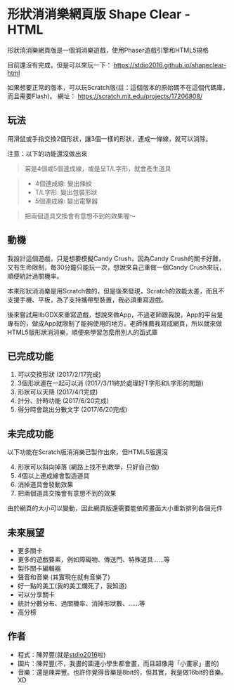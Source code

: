 # 形狀消消樂網頁版 Shape Clear - HTML
形狀消消樂網頁版是一個消消樂遊戲，使用Phaser遊戲引擎和HTML5規格

目前還沒有完成，但是可以來玩一下： <https://stdio2016.github.io/shapeclear-html>

如果想要正常的版本，可以玩Scratch版(註：這個版本的原始碼不在這個代碼庫，而且需要Flash)。
網址： https://scratch.mit.edu/projects/17206808/

## 玩法

用滑鼠或手指交換2個形狀，讓3個一樣的形狀，連成一條線，就可以消除。

注意：以下的功能還沒做出來

> 若是4個或5個連成線，或是呈T/L字形，就會產生道具

> * 4個連成線: 變出條紋
> * T/L字形: 變出包裝形狀
> * 5個連成線: 變出電擊器

> 把兩個道具交換會有意想不到的效果喔～

## 動機
我設計這個遊戲，只是想要模擬Candy Crush，因為Candy Crush的關卡好難，又有生命限制，每30分鐘只能玩一次，想說來自己重做一個Candy Crush來玩，順便統計過關機率。

本來形狀消消樂是用Scratch做的，但是後來發現，Scratch的效能太差，而且不支援手機、平板，為了支持攜帶型裝置，我必須重寫遊戲。

後來嘗試用libGDX來重寫遊戲，想說來做App，不過老師跟我說，App的平台是專有的，做成App就限制了能夠使用的地方。老師推薦我寫成網頁，所以就來做HTML5版形狀消消樂，順便來學習怎麼用別人的函式庫

## 已完成功能

1. 可以交換形狀 (2017/2/17完成)
2. 3個形狀連在一起可以消 (2017/3/11終於處理好T字形和L字形的問題)
3. 形狀可以天降 (2017/4/1完成)
5. 計分、計時功能 (2017/6/20完成)
8. 得分時會跳出分數文字 (2017/6/20完成)

## 未完成功能

以下功能在Scratch版消消樂已製作出來，但HTML5版還沒

4. 形狀可以斜向掉落 (網路上找不到教學，只好自己做)
6. 4個以上連成線會製造道具
7. 消掉道具會發動效果
9. 把兩個道具交換會有意想不到的效果

由於網頁的大小可以變動，因此網頁版還需要能依照畫面大小重新排列各個元件

## 未來展望

* 更多關卡
* 更多的遊戲要素，例如障礙物、傳送門、特殊道具……等
* 製作關卡編輯器
* 聲音和音樂 (其實現在就有音樂了)
* 好一點的美工(我的美工爛死了，我知道)
* 可以分享關卡
* 統計分數分布、過關機率、消掉形狀數、……等
* 高分榜

## 作者
* 程式：陳羿豐(就是[stdio2016](https://www.github.com/stdio2016)啦)
* 圖片：陳羿豐(不，我畫的圖連小學生都會畫，而且超像用「小畫家」畫的)
* 音樂：還是陳羿豐。也許你覺得音樂是8bit的，但其實，我是做16bit的音樂。XD
